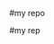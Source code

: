#my repo
























































































































































































































































































































































































































































































































































































#my rep































